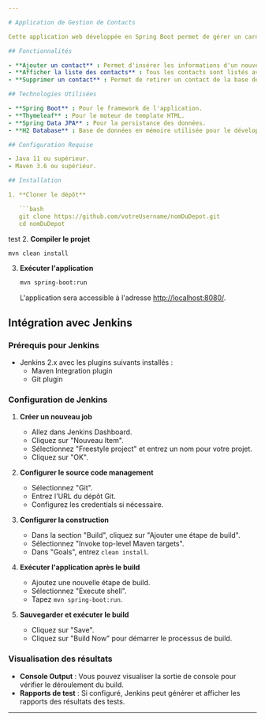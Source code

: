 ```yaml
---

# Application de Gestion de Contacts

Cette application web développée en Spring Boot permet de gérer un carnet d'adresses. Elle offre la possibilité d'ajouter, de lister, de modifier et de supprimer des contacts à travers une interface web simple.

## Fonctionnalités

- **Ajouter un contact** : Permet d'insérer les informations d'un nouveau contact dans la base de données.
- **Afficher la liste des contacts** : Tous les contacts sont listés avec leurs informations détaillées.
- **Supprimer un contact** : Permet de retirer un contact de la base de données.

## Technologies Utilisées

- **Spring Boot** : Pour le framework de l'application.
- **Thymeleaf** : Pour le moteur de template HTML.
- **Spring Data JPA** : Pour la persistance des données.
- **H2 Database** : Base de données en mémoire utilisée pour le développement et les tests.

## Configuration Requise

- Java 11 ou supérieur.
- Maven 3.6 ou supérieur.

## Installation

1. **Cloner le dépôt**

   ```bash
   git clone https://github.com/votreUsername/nomDuDepot.git
   cd nomDuDepot
   ```
test
2. **Compiler le projet**

   ```bash
   mvn clean install
   ```

3. **Exécuter l'application**

   ```bash
   mvn spring-boot:run
   ```

   L'application sera accessible à l'adresse [http://localhost:8080/](http://localhost:8080/).

## Intégration avec Jenkins

### Prérequis pour Jenkins

- Jenkins 2.x avec les plugins suivants installés :
  - Maven Integration plugin
  - Git plugin

### Configuration de Jenkins

1. **Créer un nouveau job**

   - Allez dans Jenkins Dashboard.
   - Cliquez sur "Nouveau Item".
   - Sélectionnez "Freestyle project" et entrez un nom pour votre projet.
   - Cliquez sur "OK".

2. **Configurer le source code management**

   - Sélectionnez "Git".
   - Entrez l'URL du dépôt Git.
   - Configurez les credentials si nécessaire.

3. **Configurer la construction**

   - Dans la section "Build", cliquez sur "Ajouter une étape de build".
   - Sélectionnez "Invoke top-level Maven targets".
   - Dans "Goals", entrez `clean install`.

4. **Exécuter l'application après le build**

   - Ajoutez une nouvelle étape de build.
   - Sélectionnez "Execute shell".
   - Tapez `mvn spring-boot:run`.

5. **Sauvegarder et exécuter le build**

   - Cliquez sur "Save".
   - Cliquez sur "Build Now" pour démarrer le processus de build.

### Visualisation des résultats

- **Console Output** : Vous pouvez visualiser la sortie de console pour vérifier le déroulement du build.
- **Rapports de test** : Si configuré, Jenkins peut générer et afficher les rapports des résultats des tests.

---
```

